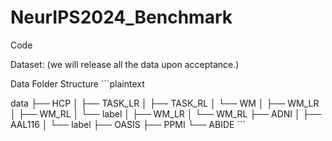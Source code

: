 # NeurIPS2024_Benchmark

Code

Dataset: (we will release all the data upon acceptance.)

Data Folder Structure
\```plaintext


data
├── HCP
│   ├── TASK_LR
│   ├── TASK_RL
│   └── WM
│       ├── WM_LR
│       ├── WM_RL
│       └── label
│           ├── WM_LR
│           └── WM_RL
├── ADNI
│   ├── AAL116
│   └── label
├── OASIS
├── PPMI
└── ABIDE
\```

